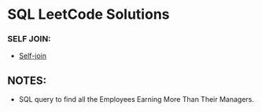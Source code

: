 # SQL LeetCode Solutions

### SELF JOIN:
  - [Self-join](self_join_exercises.sql)


## NOTES:
  - SQL query to find all the Employees Earning More Than Their Managers.
